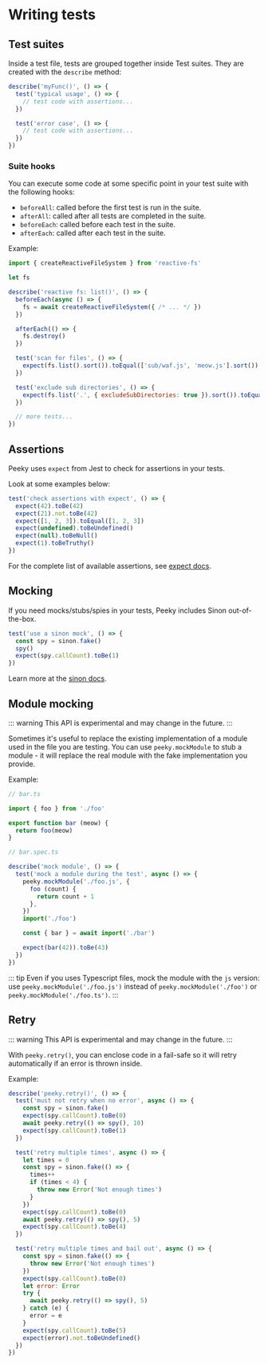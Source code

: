 # Writing tests

## Test suites

Inside a test file, tests are grouped together inside Test suites. They are created with the `describe` method:

```js
describe('myFunc()', () => {
  test('typical usage', () => {
    // test code with assertions...
  })

  test('error case', () => {
    // test code with assertions...
  })
})
```

### Suite hooks

You can execute some code at some specific point in your test suite with the following hooks:

- `beforeAll`: called before the first test is run in the suite.
- `afterAll`: called after all tests are completed in the suite.
- `beforeEach`: called before each test in the suite.
- `afterEach`: called after each test in the suite.

Example:

```js
import { createReactiveFileSystem } from 'reactive-fs'

let fs

describe('reactive fs: list()', () => {
  beforeEach(async () => {
    fs = await createReactiveFileSystem({ /* ... */ })
  })

  afterEach(() => {
    fs.destroy()
  })

  test('scan for files', () => {
    expect(fs.list().sort()).toEqual(['sub/waf.js', 'meow.js'].sort())
  })

  test('exclude sub directories', () => {
    expect(fs.list('.', { excludeSubDirectories: true }).sort()).toEqual(['meow.js'].sort())
  })

  // more tests...
})
```

## Assertions

Peeky uses `expect` from Jest to check for assertions in your tests.

Look at some examples below:

```js
test('check assertions with expect', () => {
  expect(42).toBe(42)
  expect(21).not.toBe(42)
  expect([1, 2, 3]).toEqual([1, 2, 3])
  expect(undefined).toBeUndefined()
  expect(null).toBeNull()
  expect(1).toBeTruthy()
})
```

For the complete list of available assertions, see [expect docs](https://jestjs.io/docs/expect).

## Mocking

If you need mocks/stubs/spies in your tests, Peeky includes Sinon out-of-the-box.

```js
test('use a sinon mock', () => {
  const spy = sinon.fake()
  spy()
  expect(spy.callCount).toBe(1)
})
```

Learn more at the [sinon docs](https://sinonjs.org/#fakes).

## Module mocking

::: warning
This API is experimental and may change in the future.
:::

Sometimes it's useful to replace the existing implementation of a module used in the file you are testing. You can use `peeky.mockModule` to stub a module - it will replace the real module with the fake implementation you provide.

Example:

```js
// bar.ts

import { foo } from './foo'

export function bar (meow) {
  return foo(meow)
}
```

```js
// bar.spec.ts

describe('mock module', () => {
  test('mock a module during the test', async () => {
    peeky.mockModule('./foo.js', {
      foo (count) {
        return count + 1
      },
    })
    import('./foo')

    const { bar } = await import('./bar')

    expect(bar(42)).toBe(43)
  })
})
```

::: tip
Even if you uses Typescript files, mock the module with the `js` version: use `peeky.mockModule('./foo.js')` instead of `peeky.mockModule('./foo')` or `peeky.mockModule('./foo.ts')`.
:::

## Retry

::: warning
This API is experimental and may change in the future.
:::

With `peeky.retry()`, you can enclose code in a fail-safe so it will retry automatically if an error is thrown inside.

Example:

```js
describe('peeky.retry()', () => {
  test('must not retry when no error', async () => {
    const spy = sinon.fake()
    expect(spy.callCount).toBe(0)
    await peeky.retry(() => spy(), 10)
    expect(spy.callCount).toBe(1)
  })

  test('retry multiple times', async () => {
    let times = 0
    const spy = sinon.fake(() => {
      times++
      if (times < 4) {
        throw new Error('Not enough times')
      }
    })
    expect(spy.callCount).toBe(0)
    await peeky.retry(() => spy(), 5)
    expect(spy.callCount).toBe(4)
  })

  test('retry multiple times and bail out', async () => {
    const spy = sinon.fake(() => {
      throw new Error('Not enough times')
    })
    expect(spy.callCount).toBe(0)
    let error: Error
    try {
      await peeky.retry(() => spy(), 5)
    } catch (e) {
      error = e
    }
    expect(spy.callCount).toBe(5)
    expect(error).not.toBeUndefined()
  })
})
```
